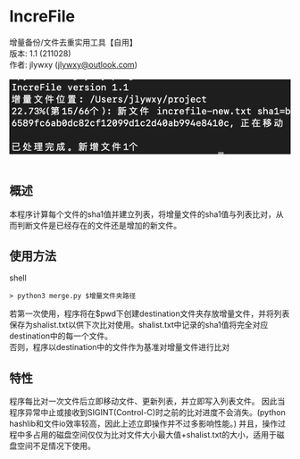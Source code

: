 # IncreFile
增量备份/文件去重实用工具【自用】<br>
版本: 1.1 (211028)<br>
作者: jlywxy (jlywxy@outlook.com)<br><br>
![avatar](avatar.png)<br><br>
## 概述
本程序计算每个文件的sha1值并建立列表，将增量文件的sha1值与列表比对，从而判断文件是已经存在的文件还是增加的新文件。

## 使用方法
shell
```shell
> python3 merge.py $增量文件夹路径
```
若第一次使用，程序将在$pwd下创建destination文件夹存放增量文件，并将列表保存为shalist.txt以供下次比对使用。shalist.txt中记录的sha1值将完全对应destination中的每一个文件。<br>
否则，程序以destination中的文件作为基准对增量文件进行比对
## 特性
程序每比对一次文件后立即移动文件、更新列表，并立即写入列表文件。
因此当程序异常中止或接收到SIGINT(Control-C)时之前的比对进度不会消失。(python hashlib和文件io效率较高，因此上述立即操作并不过多影响性能。)
并且，操作过程中多占用的磁盘空间仅仅为比对文件大小最大值+shalist.txt的大小，适用于磁盘空间不足情况下使用。


